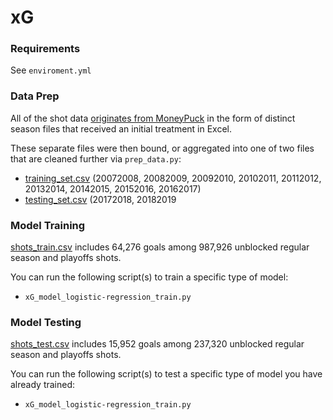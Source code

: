 # xG

### Requirements
See <code>enviroment.yml</code>

### Data Prep
All of the shot data <a href="http://moneypuck.com/data.htm">originates from MoneyPuck</a> in the form of distinct season files that received an initial treatment in Excel.

These separate files were then bound, or aggregated into one of two files that are cleaned further via <code>prep_data.py</code>:
<ul>
<li><a href="https://drive.google.com/file/d/1p1IiUqVlKlmszVOWvlHiOUYf1X3ooIks/view?usp=sharing">training_set.csv</a> (20072008, 20082009, 20092010, 20102011, 20112012, 20132014, 20142015, 20152016, 20162017)</li>
<li><a href="https://drive.google.com/file/d/1JWUNobDbNl3Lc-M6KMRjIAakINqzObh_/view?usp=sharing">testing_set.csv</a> (20172018, 20182019</li>
</ul>

### Model Training
<a href="https://drive.google.com/open?id=1rAEsvR4efPrDjyqWFCL8i1OciWfXxKs7">shots_train.csv</a> includes 64,276 goals among 987,926 unblocked regular season and playoffs shots.

You can run the following script(s) to train a specific type of model:
<ul>
  <li><code>xG_model_logistic-regression_train.py</code></li>
</ul>

### Model Testing
<a href="https://drive.google.com/open?id=1C5l53rmSugEvGRdRH0cKAyBzSOHlAaeE">shots_test.csv</a> includes 15,952 goals among 237,320 unblocked regular season and playoffs shots.

You can run the following script(s) to test a specific type of model you have already trained:
<ul>
  <li><code>xG_model_logistic-regression_train.py</code></li>
</ul>
